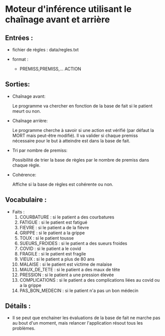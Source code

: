 # Moteur d'inférence utilisant le chaînage avant et arrière

## Entrées :

-   fichier de règles : data/regles.txt

-   format :

    -   PREMISS,PREMISS,...    ACTION

## Sorties:

-   Chaînage avant: 

    Le programme va chercher en fonction de la base de fait si le patient meurt ou non.

-   Chaînage arrière:

    Le programme cherche à savoir si une action est vérifié (par défaut la MORT mais peut-être modifié). Il va valider si chaque premiss nécessaire pour le but à atteindre est dans la base de fait.

-   Tri par nombre de premiss:

    Possibilité de trier la base de règles par le nombre de premiss dans chaque règle.

-   Cohérence:

    Affiche si la base de règles est cohérente ou non.

## Vocabulaire :

-   Faits :
    1. COURBATURE           : si le patient a des courbatures
    2. FATIGUE              : si le patient est fatigué
    3. FIEVRE               : si le patient a de la fièvre
    4. GRIPPE               : si le patient a la grippe
    5. TOUX                 : si le patient tousse
    6. SUEURS_FROIDES       : si le patient a des sueurs froides
    7. COVID                : si le patient a le covid
    8. FRAGILE              : si le patient est fragile
    9. VIEUX                : si le patient a plus de 80 ans
    10. MALAISE             : si le patient est victime de malaise
    11. MAUX_DE_TETE        : si le patient a des maux de tête
    12. PRESSION            : si le patient a une pression élevée
    13. COMPLICATIONS       : si le patient a des complications liées au covid ou a la grippe
    14. PAS_BON_MEDECIN     : si le patient n'a pas un bon médecin

## Détails :

-   Il se peut que enchainer les évaluations de la base de fait ne marche pas au bout d'un moment, mais relancer l'application résout tous les problèmes.